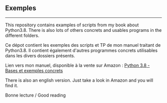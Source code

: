 ## Exemples
------
This repository contains examples of scripts from my book about Python3.8.
There is also lots of others concrets and usables programs in the different folders.

Ce dépot contient les exemples des scripts et TP de mon manuel traitant de Python3.8.
Il contient également d'autres programmes concrets utilisables dans les divers dossiers présents.

Lien vers mon manuel, disponible à la vente sur Amazon :
[Python 3.8 - Bases et exemples concrets](https://www.amazon.fr/Python-3-8-Bases-Exemples-Concrets/dp/B084DMQWC7/ref=sr_1_2?__mk_fr_FR=%C3%85M%C3%85%C5%BD%C3%95%C3%91&keywords=python+3.8&qid=1581776490&sr=8-2)


There is also an english version. Just take a look in Amazon and you will find it.

Bonne lecture / Good reading

